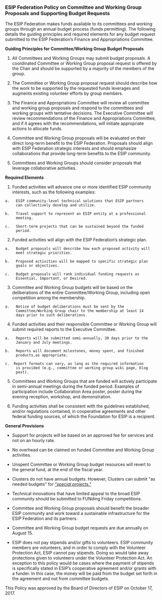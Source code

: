 ### ESIP Federation Policy on Committee and Working Group Proposals and Supporting Budget Requests
 
 The ESIP Federation makes funds available to its committees and
 working groups through an annual budget process (funds permitting).
 The following details the guiding principles and required elements for
 any budget request submitted to the ESIP Federation’s Finance and
 Appropriations Committee.
 
**Guiding Principles for Committee/Working Group
 Budget Proposals**

1.   All Committees and Working Groups may submit budget proposals. A
     coordinated Committee or Working Group proposal request is offered
     by the Chair and should be supported by a majority of the members
     of the group.

2.   The Committee or Working Group proposal request should describe
     how the work to be supported by the requested funds leverages and
     augments existing volunteer efforts by group members.

3.   The Finance and Appropriations Committee will review all committee
     and working group proposals and respond to the committees and
     working groups with tentative decisions. The Executive Committee
     will review recommendations of the Finance and Appropriations
     Committee, and if it agrees with the recommendations, will
     initiate appropriate actions to allocate funds.

4.   Committee and Working Group proposals will be evaluated on their
     direct long-term benefit to the ESIP Federation. Proposals should
     align with ESIP Federation strategic interests and should
     emphasize collaborations that provide long-term benefits to the
     ESIP community.

5.   Committees and Working Groups should consider proposals that
     leverage collaborative activities.

 **Required Elements**

1.   Funded activities will advance one or more identified ESIP
     community interests, such as the following examples:
    
    a.   ESIP community-level technical solutions that ESIP partners
         can collectively develop and utilize.
    
    b.   Travel support to represent an ESIP entity at a professional
         meeting.
    
    c.   Short-term projects that can be sustained beyond the funded
         period.

2.   Funded activities will align with the ESIP Federation’s strategic
     plan.
    
    a.   Budget proposals will describe how each proposed activity will
         meet strategic priorities.
    
    b.   Proposed activities will be mapped to specific strategic plan
         goals or objectives.
    
    c.   Budget proposals will rank individual funding requests as
         Essential, Important, or Desired.

3.   Committee and Working Group budgets will be based on the
     deliberations of the entire Committee/Working Group, including
     open competition among the membership.
    
    a.   Notice of budget deliberations must be sent by the
         Committee/Working Group chair to the membership at least 14
         days prior to such deliberations.

4.   Funded activities and their responsible Committee or Working Group
     will submit required reports to the Executive Committee.
    
    a.   Reports will be submitted semi-annually, 30 days prior to the
         January and July meetings.
    
    b.   Reports will document milestones, money spent, and finished
         products,as appropriate.
    
    c.  Report formats can vary, as long as the required information
         is provided (e.g., committee or working group wiki page, blog
         post).

5.   Committees and Working Groups that are funded will actively
     participate in semi-annual meetings during the funded period.
     Examples of participation include Collaboration Area poster,
     poster during the evening reception, workshop, and demonstration.

6.   Funding activities shall be consistent with the guidelines
     established, and/or regulations contained, in cooperative
     agreements and other federal funding sources, of which the
     Foundation for ESIP is a recipient.

**General Provisions**

  -  Support for projects will be based on an approved fee for services
     and not on an hourly rate.

  -  No overhead can be claimed on funded Committee and Working Group
     activities.

  -  Unspent Committee or Working Group budget resources will revert to
     the general fund, at the end of the fiscal year.

  -  Clusters do not have annual budgets. However, Clusters can submit
     "as needed budgets" for [*"special
     projects."*](https://docs.google.com/document/d/1b3ZZ7pvDHsx9Qf8wv-9VXi8IEdm7MLSmBNGQ_Elk1b0/edit#)

  -  Technical innovations that have limited appeal to the broad ESIP
     community should be submitted to FUNding Friday competitions.

  -  Committee and Working Group proposals should benefit the broader
     ESIP community and work toward a sustainable infrastructure for
     the ESIP Federation and its partners.

  -  Committee and Working Group budget requests are due annually on
     August 15.

  -  ESIP does not pay stipends and/or gifts to volunteers.  ESIP community members are volunteers, and in order to comply with the Volunteer Protection Act, ESIP cannot pay stipends.  Doing so would take away protections given to volunteers under the Volunteer Protection Act. An exception to this policy would be cases where the payment of stipends is specifically stated in ESIP’s cooperative agreement and/or grants with a funder.  In this case, the money will be paid from the budget set forth in the agreement and not from committee budgets.


This Policy was approved by the Board of Directors of ESIP on October
17, 2017.
